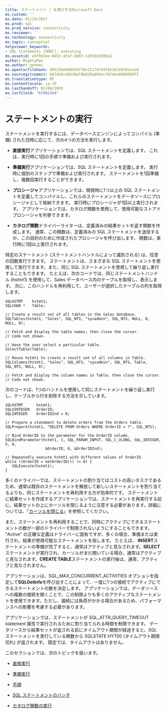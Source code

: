 ```yaml
---
title: ステートメント | を実行するMicrosoft Docs
ms.custom: ''
ms.date: 01/19/2017
ms.prod: sql
ms.prod_service: connectivity
ms.reviewer: ''
ms.technology: connectivity
ms.topic: conceptual
helpviewer_keywords:
- SQL statements [ODBC], executing
ms.assetid: e5f0d2ee-0453-4faf-b007-12978dd300a1
author: MightyPen
ms.author: genemi
ms.openlocfilehash: d95226e9d895bf78e15176744f651b7e830a1a10
ms.sourcegitcommit: b87d36c46b39af8b929ad94ec707dee8800950f5
ms.translationtype: MT
ms.contentlocale: ja-JP
ms.lasthandoff: 02/08/2020
ms.locfileid: "67901344"
---
```

# <a name="executing-a-statement"></a>ステートメントの実行
ステートメントを実行するには、データベースエンジンによってコンパイル (準備) された日時に応じて、次の4つの方法を実行します。  
  
-   **直接実行**アプリケーションでは、SQL ステートメントを定義します。 これは、実行時に1回の手順で準備および実行されます。  
  
-   **準備実行**アプリケーションでは、SQL ステートメントを定義します。 実行時に個別のステップで準備および実行されます。 ステートメントを1回準備し、複数回実行することができます。  
  
-   **プロシージャ**アプリケーションでは、開発時に1つ以上の SQL ステートメントを定義してコンパイルし、これらのステートメントをデータソースにプロシージャとして格納できます。 実行時にプロシージャが1回以上実行されます。 アプリケーションでは、カタログ関数を使用して、使用可能なストアドプロシージャを列挙できます。  
  
-   **カタログ関数**ドライバーライターは、定義済みの結果セットを返す関数を作成します。 通常、この関数は、定義済みの SQL ステートメントを送信するか、この目的のために作成されたプロシージャを呼び出します。 関数は、実行時に1回以上実行されます。  
  
 特定のステートメント (ステートメントハンドルによって識別される) は、任意の回数実行できます。 ステートメントは、さまざまな SQL ステートメントを使用して実行できます。また、同じ SQL ステートメントを使用して繰り返し実行することもできます。 たとえば、次のコードでは、同じステートメントハンドル (*hstmt1*) を使用して、Sales データベース内のテーブルを取得し、表示します。 次に、このハンドルを再利用して、ユーザーが選択したテーブルの列を取得します。  
  
```  
SQLHSTMT    hstmt1;  
SQLCHAR *   Table;  
  
// Create a result set of all tables in the Sales database.  
SQLTables(hstmt1, "Sales", SQL_NTS, "sysadmin", SQL_NTS, NULL, 0, NULL, 0);  
  
// Fetch and display the table names; then close the cursor.  
// Code not shown.  
  
// Have the user select a particular table.  
SelectTable(Table);  
  
// Reuse hstmt1 to create a result set of all columns in Table.  
SQLColumns(hstmt1, "Sales", SQL_NTS, "sysadmin", SQL_NTS, Table, SQL_NTS, NULL, 0);  
  
// Fetch and display the column names in Table; then close the cursor.  
// Code not shown.  
```  
  
 次のコードは、1つのハンドルを使用して同じステートメントを繰り返し実行し、テーブルから行を削除する方法を示しています。  
  
```  
SQLHSTMT      hstmt1;  
SQLUINTEGER   OrderID;  
SQLINTEGER    OrderIDInd = 0;  
  
// Prepare a statement to delete orders from the Orders table.  
SQLPrepare(hstmt1, "DELETE FROM Orders WHERE OrderID = ?", SQL_NTS);  
  
// Bind OrderID to the parameter for the OrderID column.  
SQLBindParameter(hstmt1, 1, SQL_PARAM_INPUT, SQL_C_ULONG, SQL_INTEGER, 5, 0,  
                  &OrderID, 0, &OrderIDInd);  
  
// Repeatedly execute hstmt1 with different values of OrderID.  
while ((OrderID = GetOrderID()) != 0) {  
   SQLExecute(hstmt1);  
}  
```  
  
 多くのドライバーでは、ステートメントの割り当てはコストの高いタスクであるため、通常は既存のステートメントを解放して新しいステートメントを割り当てるよりも、同じステートメントを再利用する方が効率的です。 ステートメントに結果セットを作成するアプリケーションでは、ステートメントを再実行する前に、結果セットの上にカーソルを閉じるように注意する必要があります。詳細については、「[カーソルを閉じる](../../../odbc/reference/develop-app/closing-the-cursor.md)」を参照してください。  
  
 また、ステートメントを再利用することで、同時にアクティブにできるステートメントの数が一部のドライバーで制限されないようにすることもできます。 "Active" の正確な定義はドライバーに固有ですが、多くの場合、準備または実行され、結果が使用可能なステートメントを指します。 たとえば、 **INSERT**ステートメントの準備が完了すると、通常はアクティブと見なされます。**SELECT**ステートメントが実行され、カーソルがまだ開いている場合、通常はアクティブと見なされます。**CREATE TABLE**ステートメントの実行後は、通常、アクティブと見なされません。  
  
 アプリケーションは、SQL_MAX_CONCURRENT_ACTIVITIES オプションを指定して**SQLGetInfo**を呼び出すことによって、一度に1つの接続でアクティブにできるステートメントの数を決定します。 アプリケーションでは、データソースへの複数の接続を開くことで、この制限よりも多くのアクティブなステートメントを使用できます。ただし、接続には負荷がかかる場合があるため、パフォーマンスへの影響を考慮する必要があります。  
  
 アプリケーションでは、ステートメントが SQL_ATTR_QUERY_TIMEOUT statement 属性で実行されるために割り当てられる時間を制限できます。 データソースから結果セットが返される前にタイムアウト期間が経過すると、SQL ステートメントを実行している関数から SQLSTATE HYT00 (タイムアウト期限切れ) が返されます。 既定では、タイムアウトはありません。  
  
 このセクションでは、次のトピックを扱います。  
  
-   [直接実行](../../../odbc/reference/develop-app/direct-execution-odbc.md)  
  
-   [準備実行](../../../odbc/reference/develop-app/prepared-execution-odbc.md)  
  
-   [手順](../../../odbc/reference/develop-app/procedures-odbc.md)  
  
-   [SQL ステートメントのバッチ](../../../odbc/reference/develop-app/batches-of-sql-statements.md)  
  
-   [カタログ関数の実行](../../../odbc/reference/develop-app/executing-catalog-functions.md)
